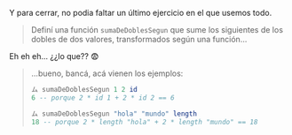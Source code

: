 Y para cerrar, no podia faltar un último ejercicio en el que usemos todo. 

> Definí una función `sumaDeDoblesSegun` que sume los siguientes de los dobles de dos valores, transformados según una función...

Eh eh eh... ¿¿lo que??  :fearful:

> ...bueno, bancá, acá vienen los ejemplos: 
> ```haskell
> ム sumaDeDoblesSegun 1 2 id 
> 6 -- porque 2 * id 1 + 2 * id 2 == 6
>
> ム sumaDeDoblesSegun "hola" "mundo" length 
> 18 -- porque 2 * length "hola" + 2 * length "mundo" == 18
> ```
